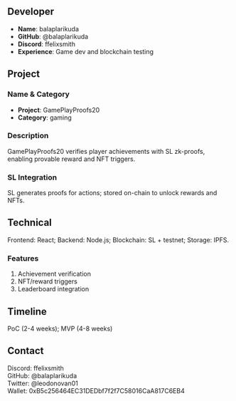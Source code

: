 ## Developer
- **Name**: balaplarikuda
- **GitHub**: @balaplarikuda
- **Discord**: ffelixsmith
- **Experience**: Game dev and blockchain testing

## Project

### Name & Category
- **Project**: GamePlayProofs20
- **Category**: gaming

### Description
GamePlayProofs20 verifies player achievements with SL zk-proofs, enabling provable reward and NFT triggers.

### SL Integration
SL generates proofs for actions; stored on-chain to unlock rewards and NFTs.

## Technical
Frontend: React; Backend: Node.js; Blockchain: SL + testnet; Storage: IPFS.

### Features
1. Achievement verification
2. NFT/reward triggers
3. Leaderboard integration

## Timeline
PoC (2-4 weeks); MVP (4-8 weeks)

## Contact
Discord: ffelixsmith  
GitHub: @balaplarikuda  
Twitter: @leodonovan01  
Wallet: 0xB5c256464EC31DEDbf7f2f7C58016CaA817C6EB4

<!-- Comment: Easy to extend with additional game mechanics and leaderboards. -->
